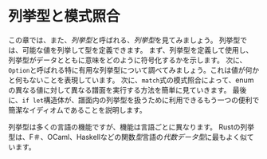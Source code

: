 # 列挙型と模式照合

この章では、また、*列挙型*と呼ばれる、*列挙型*を見てみましょう。
列挙型では、可能な値を列挙して型を定義できます。
まず、列挙型を定義して使用し、列挙型がデータとともに意味をどのように符号化するかを示します。
次に、`Option`と呼ばれる特に有用な列挙型について調べてみましょう。これは値が何かと何もないことを表現しています。
次に、`match`式の模式照合によって、enumの異なる値に対して異なる譜面を実行する方法を簡単に見ていきます。
最後に、`if let`構造体が、譜面内の列挙型を扱うために利用できるもう一つの便利で簡潔なイディオムであることを説明します。

列挙型は多くの言語の機能ですが、機能は言語ごとに異なります。
Rustの列挙型は、F＃、OCaml、Haskellなどの関数*型*言語の*代数データ型*に最もよく似ています。
